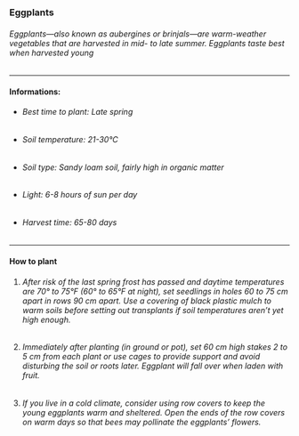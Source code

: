 ### Eggplants

###### Eggplants—also known as aubergines or brinjals—are warm-weather vegetables that are harvested in mid- to late summer. Eggplants taste best when harvested young

---

#### Informations:

- ###### Best time to plant: Late spring
- ###### Soil temperature: 21-30°C
- ###### Soil type: Sandy loam soil, fairly high in organic matter
- ###### Light: 6-8 hours of sun per day
- ###### Harvest time: 65-80 days

---

#### How to plant

1. ###### After risk of the last spring frost has passed and daytime temperatures are 70° to 75°F (60° to 65°F at night), set seedlings in holes 60 to 75 cm apart in rows 90 cm apart. Use a covering of black plastic mulch to warm soils before setting out transplants if soil temperatures aren’t yet high enough.
2. ###### Immediately after planting (in ground or pot), set 60 cm high stakes 2 to 5 cm from each plant or use cages to provide support and avoid disturbing the soil or roots later. Eggplant will fall over when laden with fruit.
3. ###### If you live in a cold climate, consider using row covers to keep the young eggplants warm and sheltered. Open the ends of the row covers on warm days so that bees may pollinate the eggplants’ flowers.